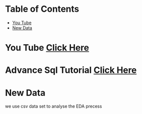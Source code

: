 # Table of Contents
- [You Tube](You-Tube)
- [New Data](New-Data)
# You Tube [Click Here](https://www.youtube.com/)
# Advance Sql Tutorial [Click Here](https://www.youtube.com/watch?v=D_0Veya2XAY&list=PLNcg_FV9n7qZY_2eAtUzEUulNjTJREhQe)

























# New Data
we use csv data set to analyse the EDA precess
